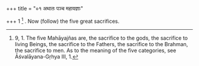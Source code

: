 +++
title = "०१ अथातः पञ्च महायज्ञाः"

+++
1 [^1] . Now (follow) the five great sacrifices.


[^1]:  9, 1. The five Mahāyajñas are, the sacrifice to the gods, the sacrifice to living Beings, the sacrifice to the Fathers, the sacrifice to the Brahman, the sacrifice to men. As to the meaning of the five categories, see Āśvalāyana-Gṛhya III, 1.

